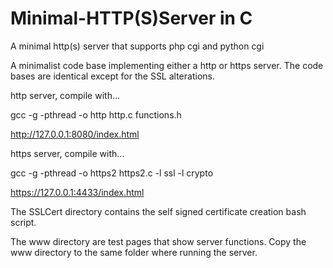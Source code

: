 # Minimal-HTTP(S)Server in C

A minimal http(s) server that supports php cgi and python cgi

A minimalist code base implementing either a http or https server. The code bases are identical except for the SSL alterations.

http server, compile with...

gcc -g -pthread -o http http.c functions.h

http://127.0.0.1:8080/index.html

https server, compile with...

gcc -g -pthread -o https2 https2.c -l ssl -l crypto

https://127.0.0.1:4433/index.html

The SSLCert directory contains the self signed certificate creation bash script.

The www directory are test pages that show server functions. Copy the www directory to the same folder where running the server.

